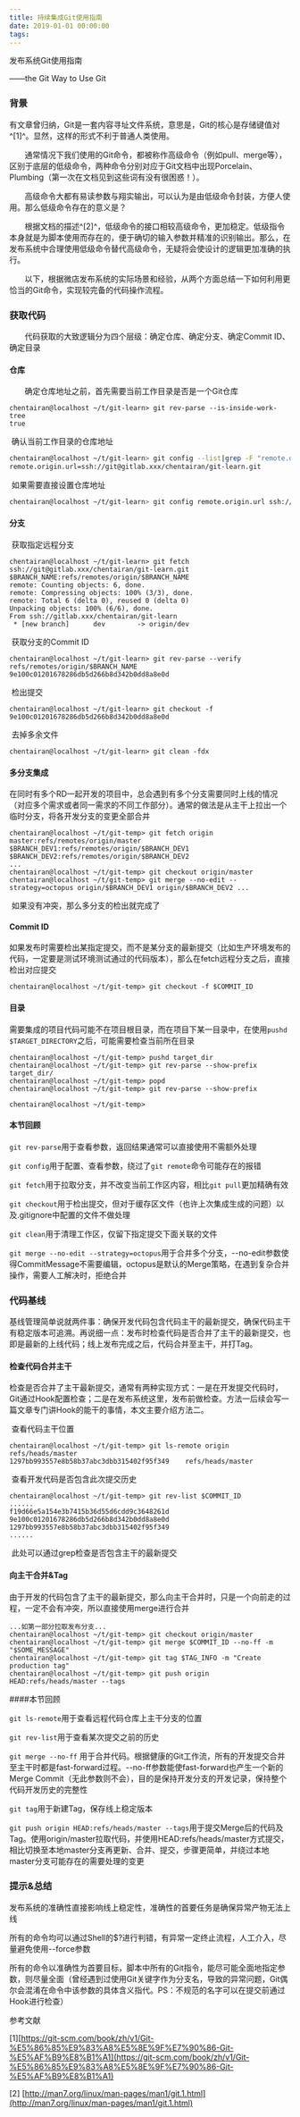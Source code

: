 ```yaml
---
title: 持续集成Git使用指南
date: 2019-01-01 00:00:00
tags:
---
```

发布系统Git使用指南

——the Git Way to Use Git
<!-- toc -->

### 背景

​	有文章曾归纳，Git是一套内容寻址文件系统，意思是，Git的核心是存储键值对^[1]^。显然，这样的形式不利于普通人类使用。

       通常情况下我们使用的Git命令，都被称作高级命令（例如pull、merge等），区别于底层的低级命令，两种命令分别对应于Git文档中出现Porcelain、Plumbing（第一次在文档见到这些词有没有很困惑！）。

       高级命令大都有易读参数与翔实输出，可以认为是由低级命令封装，方便人使用。那么低级命令存在的意义是？

       根据文档的描述^[2]^，低级命令的接口相较高级命令，更加稳定。低级指令本身就是为脚本使用而存在的，便于确切的输入参数并精准的识别输出。那么，在发布系统中合理使用低级命令替代高级命令，无疑将会使设计的逻辑更加准确的执行。

       以下，根据微店发布系统的实际场景和经验，从两个方面总结一下如何利用更恰当的Git命令，实现较完备的代码操作流程。

### 获取代码

       代码获取的大致逻辑分为四个层级：确定仓库、确定分支、确定Commit ID、确定目录

#### 仓库

       确定仓库地址之前，首先需要当前工作目录是否是一个Git仓库

```shell
chentairan@localhost ~/t/git-learn> git rev-parse --is-inside-work-tree
true
```

​	确认当前工作目录的仓库地址

```bash
chentairan@localhost ~/t/git-learn> git config --list|grep -F "remote.origin.url"
remote.origin.url=ssh://git@gitlab.xxx/chentairan/git-learn.git
```

​	如果需要直接设置仓库地址

```bash
chentairan@localhost ~/t/git-learn> git config remote.origin.url ssh://git@gitlab.xxx/chentairan/git-learn.git
```

#### 分支

​	获取指定远程分支

```shell
chentairan@localhost ~/t/git-learn> git fetch ssh://git@gitlab.xxx/chentairan/git-learn.git $BRANCH_NAME:refs/remotes/origin/$BRANCH_NAME
remote: Counting objects: 6, done.
remote: Compressing objects: 100% (3/3), done.
remote: Total 6 (delta 0), reused 0 (delta 0)
Unpacking objects: 100% (6/6), done.
From ssh://gitlab.xxx/chentairan/git-learn
 * [new branch]      dev        -> origin/dev
```

​	获取分支的Commit ID

```shell
chentairan@localhost ~/t/git-learn> git rev-parse --verify refs/remotes/origin/$BRANCH_NAME
9e100c01201678286db5d266b8d342b0dd8a8e0d
```

​	检出提交

```shell
chentairan@localhost ~/t/git-learn> git checkout -f 9e100c01201678286db5d266b8d342b0dd8a8e0d
```

​	去掉多余文件

```shell
chentairan@localhost ~/t/git-learn> git clean -fdx
```

#### 多分支集成

​	在同时有多个RD一起开发的项目中，总会遇到有多个分支需要同时上线的情况（对应多个需求或者同一需求的不同工作部分）。通常的做法是从主干上拉出一个临时分支，将各开发分支的变更全部合并

```shell
chentairan@localhost ~/t/git-temp> git fetch origin master:refs/remotes/origin/master $BRANCH_DEV1:refs/remotes/origin/$BRANCH_DEV1 $BRANCH_DEV2:refs/remotes/origin/$BRANCH_DEV2
...
chentairan@localhost ~/t/git-temp> git checkout origin/master
chentairan@localhost ~/t/git-temp> git merge --no-edit --strategy=octopus origin/$BRANCH_DEV1 origin/$BRANCH_DEV2 ...
```

​	如果没有冲突，那么多分支的检出就完成了

#### Commit ID

​	如果发布时需要检出某指定提交，而不是某分支的最新提交（比如生产环境发布的代码，一定要是测试环境测试通过的代码版本），那么在fetch远程分支之后，直接检出对应提交

```shell
chentairan@localhost ~/t/git-temp> git checkout -f $COMMIT_ID
```

#### 目录

​	需要集成的项目代码可能不在项目根目录，而在项目下某一目录中，在使用`pushd $TARGET_DIRECTORY`之后，可能需要检查当前所在目录

```shell
chentairan@localhost ~/t/git-temp> pushd target_dir
chentairan@localhost ~/t/git-temp> git rev-parse --show-prefix
target_dir/
chentairan@localhost ~/t/git-temp> popd
chentairan@localhost ~/t/git-temp> git rev-parse --show-prefix

chentairan@localhost ~/t/git-temp> 
```

#### 本节回顾

`git rev-parse`用于查看参数，返回结果通常可以直接使用不需额外处理	

`git config`用于配置、查看参数，绕过了`git remote`命令可能存在的报错

`git fetch`用于拉取分支，并不改变当前工作区内容，相比`git pull`更加精确有效

`git checkout`用于检出提交，但对于缓存区文件（也许上次集成生成的问题）以及.gitignore中配置的文件不做处理

`git clean`用于清理工作区，仅留下指定提交下面关联的文件

`git merge --no-edit --strategy=octopus`用于合并多个分支，--no-edit参数使得CommitMessage不需要编辑，octopus是默认的Merge策略，在遇到复杂合并操作，需要人工解决时，拒绝合并

### 代码基线

​	基线管理简单说就两件事：确保开发代码包含代码主干的最新提交，确保代码主干有稳定版本可追溯。再说细一点：发布时检查代码是否合并了主干的最新提交，也即是最新的上线代码；线上发布完成之后，代码合并至主干，并打Tag。

#### 检查代码合并主干

​	检查是否合并了主干最新提交，通常有两种实现方式：一是在开发提交代码时，Git通过Hook配置检查；二是在发布系统这里，发布前做检查。方法一后续会写一篇文章专门讲Hook的能干的事情，本文主要介绍方法二。

​	查看代码主干位置

```shell
chentairan@localhost ~/t/git-temp> git ls-remote origin refs/heads/master
1297bb993557e8b58b37abc3dbb315402f95f349	refs/heads/master
```

​	查看开发代码是否包含此次提交历史

```shell
chentairan@localhost ~/t/git-temp> git rev-list $COMMIT_ID
......
f19d66e5a154e3b7415b36d55d6cdd9c3648261d
9e100c01201678286db5d266b8d342b0dd8a8e0d
1297bb993557e8b58b37abc3dbb315402f95f349
......
```

​	此处可以通过grep检查是否包含主干的最新提交

#### 向主干合并&Tag

​	由于开发的代码包含了主干的最新提交，那么向主干合并时，只是一个向前走的过程，一定不会有冲突，所以直接使用merge进行合并

```shell
...如第一部分拉取发布分支...
chentairan@localhost ~/t/git-temp> git checkout origin/master
chentairan@localhost ~/t/git-temp> git merge $COMMIT_ID --no-ff -m "$SOME_MESSAGE"
chentairan@localhost ~/t/git-temp> git tag $TAG_INFO -m "Create production tag"
chentairan@localhost ~/t/git-temp> git push origin HEAD:refs/heads/master --tags
```

####本节回顾	

`git ls-remote`用于查看远程代码仓库上主干分支的位置

`git rev-list`用于查看某次提交之前的历史

`git merge --no-ff` 用于合并代码。根据健康的Git工作流，所有的开发提交合并至主干时都是fast-forward过程。--no-ff参数能使fast-forward也产生一个新的Merge Commit（无此参数则不会），目的是保持开发分支的开发记录，保持整个代码开发历史的完整性

`git tag`用于新建Tag，保存线上稳定版本

`git push origin HEAD:refs/heads/master --tags`用于提交Merge后的代码及Tag。使用origin/master拉取代码，并使用HEAD:refs/heads/master方式提交，相比切换至本地master分支再更新、合并、提交，步骤更简单，并绕过本地master分支可能存在的需要处理的变更

### 提示&总结

​	发布系统的准确性直接影响线上稳定性，准确性的首要任务是确保异常产物无法上线

​	所有的命令均可以通过Shell的$?进行判错，有异常一定终止流程，人工介入，尽量避免使用--force参数

​	所有的命令以准确性为首要目标，脚本中所有的Git指令，能尽可能全面地指定参数，则尽量全面（曾经遇到过使用Git关键字作为分支名，导致的异常问题，Git偶尔会混淆在命令中该参数的具体含义指代。PS：不规范的名字可以在提交前通过Hook进行检查）

参考文献

[1][https://git-scm.com/book/zh/v1/Git-%E5%86%85%E9%83%A8%E5%8E%9F%E7%90%86-Git-%E5%AF%B9%E8%B1%A1](https://git-scm.com/book/zh/v1/Git-%E5%86%85%E9%83%A8%E5%8E%9F%E7%90%86-Git-%E5%AF%B9%E8%B1%A1)

[2] [http://man7.org/linux/man-pages/man1/git.1.html](http://man7.org/linux/man-pages/man1/git.1.html)

 
